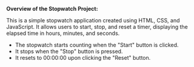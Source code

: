 **Overview of the Stopwatch Project:**

This is a simple stopwatch application created using HTML, CSS, and JavaScript. It allows users to start, stop, and reset a timer, displaying the elapsed time in hours, minutes, and seconds.

- The stopwatch starts counting when the "Start" button is clicked.
- It stops when the "Stop" button is pressed.
- It resets to 00:00:00 upon clicking the "Reset" button.
